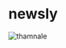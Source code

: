 # newsly


 
 ![thamnale](https://github.com/user-attachments/assets/798ce7ed-db1d-49d5-a8fc-b8d2a956e034)
